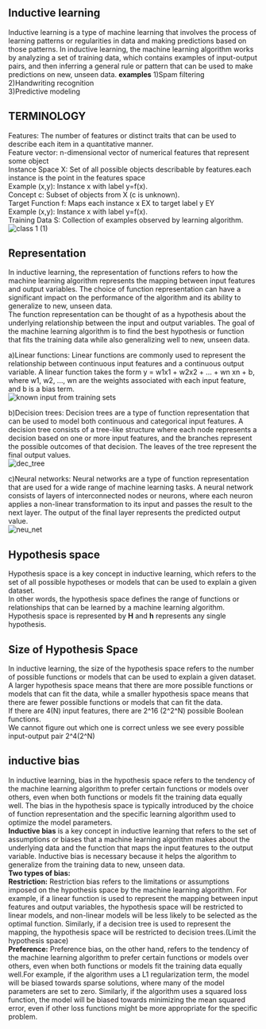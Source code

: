 ## Inductive learning  
Inductive learning is a type of machine learning that involves the process of learning patterns or regularities in data and making predictions based on those patterns.
In inductive learning, the machine learning algorithm works by analyzing a set of training data, which contains examples of input-output pairs, and then inferring a 
general rule or pattern that can be used to make predictions on new, unseen data.
**examples**
1)Spam filtering  
2)Handwriting recognition  
3)Predictive modeling  

## TERMINOLOGY
Features: The number of features or distinct traits that can be used to describe each item in a quantitative manner.  
Feature vector: n-dimensional vector of numerical features that represent some object  
Instance Space X: Set of all possible objects describable by features.each instance is the point in the features space    
Example (x,y): Instance x with label y=f(x).  
Concept c: Subset of objects from X (c is unknown).  
Target Function f: Maps each instance x EX to target label y EY  
Example (x,y): Instance x with label y=f(x).  
Training Data S: Collection of examples observed by learning algorithm.  
![class 1 (1)](https://github.com/mishramurli464/Machine_Learning/assets/128781536/7ac51b0d-a1d3-4ed2-9391-26ef7a648b95)  

## Representation
In inductive learning, the representation of functions refers to how the machine learning algorithm represents the mapping between input features and output variables. The choice of function representation can have a significant impact on the performance of the algorithm and its ability to generalize to new, unseen data.  
The function representation can be thought of as a hypothesis about the underlying relationship between the input and output variables. The goal of the machine learning algorithm is to find the best hypothesis or function that fits the training data while also generalizing well to new, unseen data.

a)Linear functions: Linear functions are commonly used to represent the relationship between continuous input features and a continuous output variable. A linear function takes the form y = w1x1 + w2x2 + ... + wn xn + b, where w1, w2, ..., wn are the weights associated with each input feature, and b is a bias term.  
![known input from training sets](https://github.com/mishramurli464/Machine_Learning/assets/128781536/2acec2bf-e000-4bdb-9f4c-4f1551dae92e)


b)Decision trees: Decision trees are a type of function representation that can be used to model both continuous and categorical input features. A decision tree consists of a tree-like structure where each node represents a decision based on one or more input features, and the branches represent the possible outcomes of that decision. The leaves of the tree represent the final output values.  
![dec_tree](https://user-images.githubusercontent.com/107355282/234040111-e70d5e19-3cc4-4216-9431-5e54834daac3.png)   

c)Neural networks: Neural networks are a type of function representation that are used for a wide range of machine learning tasks. A neural network consists of layers of interconnected nodes or neurons, where each neuron applies a non-linear transformation to its input and passes the result to the next layer. The output of the final layer represents the predicted output value.  
![neu_net](https://mlatcl.github.io/deepnn/slides/diagrams/convnets/fc_s.png)
## Hypothesis space  
Hypothesis space is a key concept in inductive learning, which refers to the set of all possible hypotheses or models that can be used to explain a given dataset.  
In other words, the hypothesis space defines the range of functions or relationships that can be learned by a machine learning algorithm.   
Hypothesis space is represented by **H** and **h** represents any single hypothesis.  

## Size of Hypothesis Space  
In inductive learning, the size of the hypothesis space refers to the number of possible functions or models that can be used to explain a given dataset. A larger   hypothesis space means that there are more possible functions or models that can fit the data, while a smaller hypothesis space means that there are fewer possible   functions or models that can fit the data.  
If there are 4(N) input features, there are 2^16 (2^2^N) possible Boolean functions.  
We cannot figure out which one is correct unless we see every possible input-output pair 2^4(2^N)  

## inductive bias  
In inductive learning, bias in the hypothesis space refers to the tendency of the machine learning algorithm to prefer certain functions or models over others, even when both functions or models fit the training data equally well. The bias in the hypothesis space is typically introduced by the choice of function representation and the specific learning algorithm used to optimize the model parameters.  
**Inductive bias** is a key concept in inductive learning that refers to the set of assumptions or biases that a machine learning algorithm makes about the underlying data and the function that maps the input features to the output variable. Inductive bias is necessary because it helps the algorithm to generalize from the training data to new, unseen data.  
**Two types of bias:**   
**Restriction:** Restriction bias refers to the limitations or assumptions imposed on the hypothesis space by the machine learning algorithm. For example, if a linear function is used to represent the mapping between input features and output variables, the hypothesis space will be restricted to linear models, and non-linear models will be less likely to be selected as the optimal function. Similarly, if a decision tree is used to represent the mapping, the hypothesis space will be restricted to decision trees.(Limit the hypothesis space)   
**Preference:** Preference bias, on the other hand, refers to the tendency of the machine learning algorithm to prefer certain functions or models over others, even when both functions or models fit the training data equally well.For example, if the algorithm uses a L1 regularization term, the model will be biased towards sparse solutions, where many of the model parameters are set to zero. Similarly, if the algorithm uses a squared loss function, the model will be biased towards minimizing the mean squared error, even if other loss functions might be more appropriate for the specific problem.  



